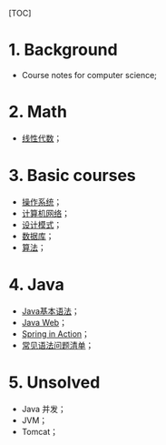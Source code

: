 [TOC]

# 1. Background

- Course notes for computer science;

# 2. Math

- [线性代数](./Essence_of_linear_algebra.md)；

# 3. Basic courses

- [操作系统](./OS/OS.md)；
- [计算机网络](./ComputeNetworks.md)；
- [设计模式](./DesignPatterns/DesignPatterns.md)；
- [数据库](./Database.md)；
- [算法](./Algorithm.md)；

# 4. Java

- [Java基本语法](./CoreJava.md)；
- [Java Web](./JavaWeb.md)；
- [Spring in Action](./Java/SpringInAction.md)；
- [常见语法问题清单](./Programme.md)；

# 5. Unsolved

- Java 并发；
- JVM；
- Tomcat；